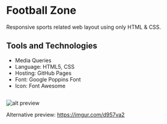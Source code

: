 # Football Zone

Responsive sports related web layout using only HTML & CSS.

## Tools and Technologies

* Media Queries
* Language: HTML5, CSS
* Hosting: GitHub Pages
* Font: Google Poppins Font
* Icon: Font Awesome
 
##

![alt preview](https://imgur.com/d957va2)

Alternative preview: https://imgur.com/d957va2

